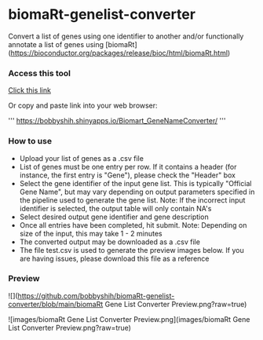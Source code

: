 # biomaRt-genelist-converter
Convert a list of genes using one identifier to another and/or functionally annotate a list of genes using [biomaRt] (https://bioconductor.org/packages/release/bioc/html/biomaRt.html)

### Access this tool

[Click this link](https://bobbyshih.shinyapps.io/Biomart_GeneNameConverter/)

Or copy and paste link into your web browser:

'''
https://bobbyshih.shinyapps.io/Biomart_GeneNameConverter/
'''

### How to use
* Upload your list of genes as a .csv file
* List of genes must be one entry per row. If it contains a header (for instance, the first entry is "Gene"), please check the "Header" box
* Select the gene identifier of the input gene list. This is typically "Official Gene Name", but may vary depending on output parameters specified in the pipeline used to generate the gene list. Note: If the incorrect input identifier is selected, the output table will only contain NA's
* Select desired output gene identifier and gene description
* Once all entries have been completed, hit submit. Note: Depending on size of the input, this may take 1 - 2 minutes
* The converted output may be downloaded as a .csv file
* The file test.csv is used to generate the preview images below. If you are having issues, please download this file as a reference

### Preview 
![](https://github.com/bobbyshih/biomaRt-genelist-converter/blob/main/biomaRt Gene List Converter Preview.png?raw=true)

![images/biomaRt Gene List Converter Preview.png](images/biomaRt Gene List Converter Preview.png?raw=true)

